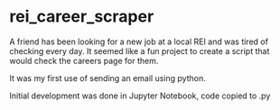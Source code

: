 # rei_career_scraper

A friend has been looking for a new job at a local REI and was tired of checking every day.
It seemed like a fun project to create a script that would check the careers page for them.

It was my first use of sending an email using python.

Initial development was done in Jupyter Notebook, code copied to .py
